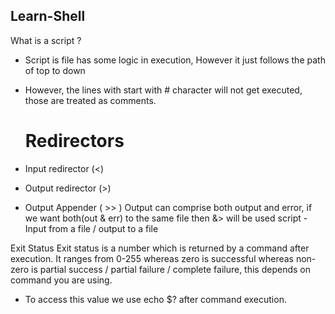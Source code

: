 ## Learn-Shell

What is a script ?
- Script is file has some logic in execution, However it just follows the path of top to down
- However, the lines with start with # character will not get executed, those are treated as comments.
  # Redirectors

- Input redirector (<)
- Output redirector (>)
- Output Appender ( >> )
Output can comprise both output and error, if we want both(out & err) to the same file then &> will be used
script - Input from a file / output to a file

Exit Status
Exit status is a number which is returned by a command after execution. It ranges from 0-255 whereas zero is successful whereas non-zero is partial success / partial failure / complete failure, this depends on command you are using.

- To access this value we use echo $? after command execution.